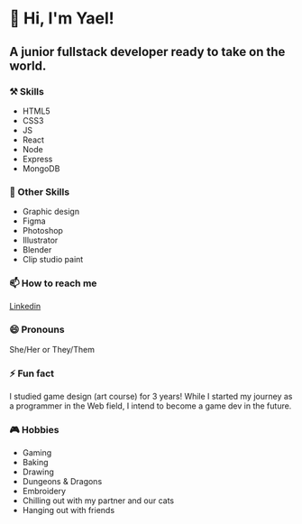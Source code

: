 # 👋 Hi, I'm Yael!

## A junior fullstack developer ready to take on the world.

### ⚒️ Skills
- HTML5
- CSS3
- JS
- React
- Node
- Express
- MongoDB

### 🔨 Other Skills
- Graphic design
- Figma
- Photoshop
- Illustrator
- Blender
- Clip studio paint

### 📫 How to reach me
[Linkedin](https://www.linkedin.com/in/yael-kalach/)

### 😄 Pronouns
She/Her or They/Them

### ⚡ Fun fact
I studied game design (art course) for 3 years! While I started my journey as a programmer in the Web field, I intend to become a game dev in the future.

### 🎮 Hobbies
- Gaming
- Baking
- Drawing
- Dungeons & Dragons
- Embroidery
- Chilling out with my partner and our cats
- Hanging out with friends
